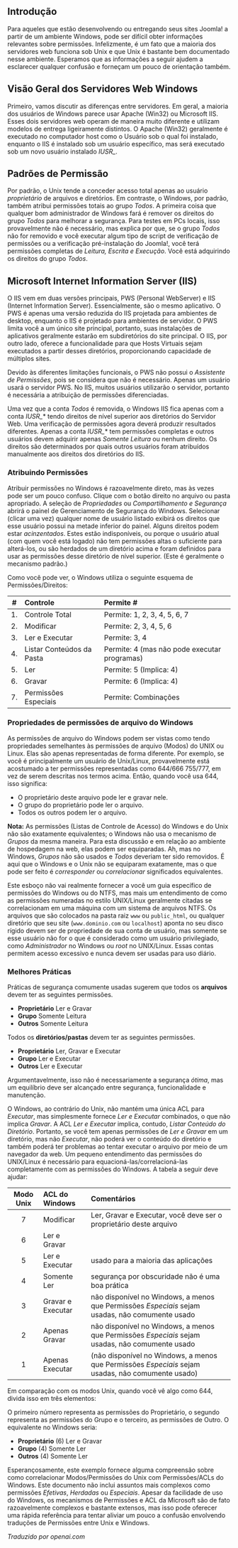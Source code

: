 <!-- Filename: How_do_Windows_file_permissions_work? / Display title: Permissões de Arquivo: Windows -->

## Introdução

Para aqueles que estão desenvolvendo ou entregando seus sites Joomla! a partir de um ambiente Windows, pode ser difícil obter informações relevantes sobre permissões. Infelizmente, é um fato que a maioria dos servidores web funciona sob Unix e que Unix é bastante bem documentado nesse ambiente. Esperamos que as informações a seguir ajudem a esclarecer qualquer confusão e forneçam um pouco de orientação também.

## Visão Geral dos Servidores Web Windows

Primeiro, vamos discutir as diferenças entre servidores. Em geral, a maioria dos usuários de Windows parece usar Apache (Win32) ou Microsoft IIS. Esses dois servidores web operam de maneira muito diferente e utilizam modelos de entrega ligeiramente distintos. O Apache (Win32) geralmente é executado no computador host como o Usuário sob o qual foi instalado, enquanto o IIS é instalado sob um usuário específico, mas será executado sob um novo usuário instalado *IUSR_*.

## Padrões de Permissão

Por padrão, o Unix tende a conceder acesso total apenas ao usuário *proprietário* de arquivos e diretórios. Em contraste, o Windows, por padrão, também atribui permissões totais ao grupo *Todos*. A primeira coisa que qualquer bom administrador de Windows fará é remover os direitos do grupo *Todos* para melhorar a segurança. Para testes em PCs locais, isso provavelmente não é necessário, mas explica por que, se o grupo *Todos* não for removido e você executar algum tipo de script de verificação de permissões ou a verificação pré-instalação do Joomla!, você terá permissões completas de *Leitura, Escrita e Execução*. Você está adquirindo os direitos do grupo *Todos*.

## Microsoft Internet Information Server (IIS)

O IIS vem em duas versões principais, PWS (Personal WebServer) e IIS (Internet Information Server). Essencialmente, são o mesmo aplicativo. O PWS é apenas uma versão reduzida do IIS projetada para ambientes de desktop, enquanto o IIS é projetado para ambientes de servidor. O PWS limita você a um único site principal, portanto, suas instalações de aplicativos geralmente estarão em subdiretórios do site principal. O IIS, por outro lado, oferece a funcionalidade para que Hosts Virtuais sejam executados a partir desses diretórios, proporcionando capacidade de múltiplos sites.

Devido às diferentes limitações funcionais, o PWS não possui o *Assistente de Permissões*, pois se considera que não é necessário. Apenas um usuário usará o servidor PWS. No IIS, muitos usuários utilizarão o servidor, portanto é necessária a atribuição de permissões diferenciadas.

Uma vez que a conta *Todos* é removida, o Windows IIS fica apenas com a conta *IUSR_** tendo direitos de nível superior aos diretórios do Servidor Web. Uma verificação de permissões agora deverá produzir resultados diferentes. Apenas a conta *IUSR_** tem permissões completas e outros usuários devem adquirir apenas *Somente Leitura* ou nenhum direito. Os direitos são determinados por quais outros usuários foram atribuídos manualmente aos direitos dos diretórios do IIS.

### Atribuindo Permissões

Atribuir permissões no Windows é razoavelmente direto, mas às vezes pode ser um pouco confuso. Clique com o botão direito no arquivo ou pasta apropriado. A seleção de *Propriedades* ou *Compartilhamento e Segurança* abrirá o painel de Gerenciamento de Segurança do Windows. Selecionar (clicar uma vez) qualquer nome de usuário listado exibirá os direitos que esse usuário possui na metade inferior do painel. Alguns direitos podem estar *acinzentados*. Estes estão indisponíveis, ou porque o usuário atual (com quem você está logado) não tem permissões altas o suficiente para alterá-los, ou são herdados de um diretório acima e foram definidos para usar as permissões desse diretório de nível superior. (Este é geralmente o mecanismo padrão.)

Como você pode ver, o Windows utiliza o seguinte esquema de Permissões/Direitos:

| # | Controle | Permite #     |
| :---:        |:----   | :--- |
| 1.| Controle Total | Permite: 1, 2, 3, 4, 5, 6, 7 |
| 2.| Modificar | Permite: 2, 3, 4, 5, 6 |- |
| 3.| Ler e Executar | Permite: 3, 4  |- | 
| 4.| Listar Conteúdos da Pasta | Permite: 4 (mas não pode executar programas) |- |
| 5.| Ler | Permite: 5 (Implica: 4) |- |
| 6.| Gravar | Permite: 6 (Implica: 4) |- |
| 7.| Permissões Especiais | Permite: Combinações |

### Propriedades de permissões de arquivo do Windows

As permissões de arquivo do Windows podem ser vistas como tendo propriedades semelhantes às permissões de arquivo (Modos) do UNIX ou Linux. Elas são apenas representadas de forma diferente. Por exemplo, se você é principalmente um usuário de Unix/Linux, provavelmente está acostumado a ter permissões representadas como 644/666 755/777, em vez de serem descritas nos termos acima. Então, quando você usa 644, isso significa:

- O proprietário deste arquivo pode ler e gravar nele.
- O grupo do proprietário pode ler o arquivo.
- Todos os outros podem ler o arquivo.

**Nota:** As permissões (Listas de Controle de Acesso) do Windows e do Unix não são exatamente equivalentes; o Windows não usa o mecanismo de *Grupos* da mesma maneira. Para esta discussão e em relação ao ambiente de hospedagem na web, elas podem ser equiparadas. Ah, mas no Windows, *Grupos* não são usados e *Todos* deveriam ter sido removidos. É aqui que o Windows e o Unix não se equiparam exatamente, mas o que pode ser feito é *corresponder* ou *correlacionar* significados equivalentes.

Este esboço não vai realmente fornecer a você um guia específico de permissões do Windows ou do NTFS, mas mais um entendimento de como as permissões numeradas no estilo UNIX/Linux geralmente citadas se correlacionam em uma máquina com um sistema de arquivos NTFS. Os arquivos que são colocados na pasta raiz `www` ou `public_html`, ou qualquer diretório que seu site (`www.dominio.com` ou `localhost`) aponta no seu disco rígido devem ser de propriedade de sua conta de usuário, mas somente se esse usuário não for o que é considerado como um usuário privilegiado, como *Administrador* no Windows ou *root* no UNIX/Linux. Essas contas permitem acesso excessivo e nunca devem ser usadas para uso diário.

### Melhores Práticas

Práticas de segurança comumente usadas sugerem que todos os **arquivos** devem ter as seguintes permissões.

- **Proprietário** Ler e Gravar
- **Grupo** Somente Leitura
- **Outros** Somente Leitura

Todos os **diretórios/pastas** devem ter as seguintes permissões.

- **Proprietário** Ler, Gravar e Executar
- **Grupo** Ler e Executar
- **Outros** Ler e Executar

Argumentavelmente, isso não é necessariamente a segurança *ótima*, mas um equilíbrio deve ser alcançado entre segurança, funcionalidade e manutenção.

O Windows, ao contrário do Unix, não mantém uma única ACL para *Executar*, mas simplesmente fornece *Ler e Executar* combinados, o que não implica *Gravar*. A ACL *Ler e Executar* implica, contudo, *Listar Conteúdo do Diretório*. Portanto, se você tem apenas permissões de *Ler e Gravar* em um diretório, mas não *Executar*, não poderá ver o conteúdo do diretório e também poderá ter problemas ao tentar executar o arquivo por meio de um navegador da web. Um pequeno entendimento das permissões do UNIX/Linux é necessário para equacioná-las/correlacioná-las completamente com as permissões do Windows. A tabela a seguir deve ajudar:

| Modo Unix | ACL do Windows | Comentários|
|:-----------:| :----   | :--- |
| 7 | Modificar| Ler, Gravar e Executar, você deve ser o proprietário deste arquivo | 
| 6 | Ler e Gravar | | 
| 5 | Ler e Executar| usado para a maioria das aplicações | 
| 4 | Somente Ler | segurança por obscuridade não é uma boa prática | 
| 3 | Gravar e Executar | não disponível no Windows, a menos que Permissões *Especiais* sejam usadas, não comumente usado | 
| 2 | Apenas Gravar | não disponível no Windows, a menos que Permissões *Especiais* sejam usadas, não comumente usado | 
| 1 | Apenas Executar | (não disponível no Windows, a menos que Permissões *Especiais* sejam usadas, não comumente usado) |

Em comparação com os modos Unix, quando você vê algo como 644, divida isso em três elementos:

O primeiro número representa as permissões do Proprietário, o segundo representa as permissões do Grupo e o terceiro, as permissões de Outro. O equivalente no Windows seria:

- **Proprietário** (6) Ler e Gravar
- **Grupo** (4) Somente Ler
- **Outros** (4) Somente Ler

Esperançosamente, este exemplo fornece alguma compreensão sobre como correlacionar Modos/Permissões do Unix com Permissões/ACLs do Windows. Este documento não inclui assuntos mais complexos como permissões *Efetivas*, *Herdadas* ou *Especiais*. Apesar da facilidade de uso do Windows, os mecanismos de Permissões e ACL da Microsoft são de fato razoavelmente complexos e bastante extensos, mas isso pode oferecer uma rápida referência para tentar aliviar um pouco a confusão envolvendo traduções de Permissões entre Unix e Windows.

*Traduzido por openai.com*

